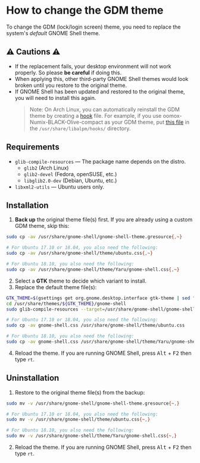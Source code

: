 # How to change the GDM theme

To change the GDM (lock/login screen) theme, you need to replace the system's _default_ GNOME Shell theme.

## :warning: Cautions :warning:

- If the replacement fails, your desktop environment will not work properly. So please **be careful** if doing this.
- When applying this, other third-party GNOME Shell themes would look broken until you restore to the original theme.
- If GNOME Shell has been updated and restored to the original theme, you will need to install this again.
  > Note: On Arch Linux, you can automatically reinstall the GDM theme by creating a [hook](https://wiki.archlinux.org/index.php/Pacman#Hooks) file. For example, if you use oomox-Numix-BLACK-Olive-compact as your GDM theme, put [this file](https://gist.github.com/looselyrigorous/a1aa931ce48627cc39daccc9253b30c7) in the `/usr/share/libalpm/hooks/` directory.

## Requirements

- `glib-compile-resources` — The package name depends on the distro.
  - `glib2` (Arch Linux)
  - `glib2-devel` (Fedora, openSUSE, etc.)
  - `libglib2.0-dev` (Debian, Ubuntu, etc.)
- `libxml2-utils` — Ubuntu users only.

## Installation

1. **Back up** the original theme file(s) first. If you are already using a custom GDM theme, skip this:

  ```sh
  sudo cp -av /usr/share/gnome-shell/gnome-shell-theme.gresource{,~}

  # For Ubuntu 17.10 or 18.04, you also need the following:
  sudo cp -av /usr/share/gnome-shell/theme/ubuntu.css{,~}

  # For Ubuntu 18.10, you also need the following:
  sudo cp -av /usr/share/gnome-shell/theme/Yaru/gnome-shell.css{,~}
  ```

2. Select a **GTK** theme to decide which variant to install.
3. Replace the default theme file(s):

  ```sh
  GTK_THEME=$(gsettings get org.gnome.desktop.interface gtk-theme | sed "s/'//g")
  cd /usr/share/themes/${GTK_THEME}/gnome-shell
  sudo glib-compile-resources --target=/usr/share/gnome-shell/gnome-shell-theme.gresource gnome-shell-theme.gresource.xml

  # For Ubuntu 17.10 or 18.04, you also need the following:
  sudo cp -av gnome-shell.css /usr/share/gnome-shell/theme/ubuntu.css

  # For Ubuntu 18.10, you also need the following:
  sudo cp -av gnome-shell.css /usr/share/gnome-shell/theme/Yaru/gnome-shell.css
  ```

4. Reload the theme. If you are running GNOME Shell, press <kbd>Alt</kbd> + <kbd>F2</kbd> then type `rt`.

## Uninstallation

1. Restore to the original theme file(s) from the backup:

  ```sh
  sudo mv -v /usr/share/gnome-shell/gnome-shell-theme.gresource{~,}

  # For Ubuntu 17.10 or 18.04, you also need the following:
  sudo mv -v /usr/share/gnome-shell/theme/ubuntu.css{~,}

  # For Ubuntu 18.10, you also need the following:
  sudo mv -v /usr/share/gnome-shell/theme/Yaru/gnome-shell.css{~,}
  ```

2. Reload the theme. If you are running GNOME Shell, press <kbd>Alt</kbd> + <kbd>F2</kbd> then type `rt`.
